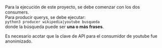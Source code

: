 Para la ejecución de este proyecto, se debe comenzar con los dos consumers.\
Para producir querys, se debe ejecutar:\
`python3 producer wikipedia|youtube busqueda`\
donde la búsqueda puede ser **una o más frases**.

Es necesario acotar que la clave de API para el consumidor de youtube fue anonimizado.